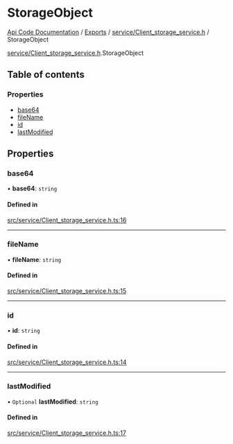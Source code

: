 # StorageObject
 
[Api Code Documentation](../README.md) / [Exports](../modules.md) / [service/Client\_storage\_service.h](../modules/service_Client_storage_service_h.md) / StorageObject

[service/Client\_storage\_service.h](../modules/service_Client_storage_service_h.md).StorageObject

## Table of contents

### Properties

- [base64](service_Client_storage_service_h.StorageObject.md#base64)
- [fileName](service_Client_storage_service_h.StorageObject.md#filename)
- [id](service_Client_storage_service_h.StorageObject.md#id)
- [lastModified](service_Client_storage_service_h.StorageObject.md#lastmodified)

## Properties

### base64

• **base64**: `string`

#### Defined in

[src/service/Client_storage_service.h.ts:16](https://github.com/openkfw/TruBudget/blob/90402cb/api/src/service/Client_storage_service.h.ts#L16)

___

### fileName

• **fileName**: `string`

#### Defined in

[src/service/Client_storage_service.h.ts:15](https://github.com/openkfw/TruBudget/blob/90402cb/api/src/service/Client_storage_service.h.ts#L15)

___

### id

• **id**: `string`

#### Defined in

[src/service/Client_storage_service.h.ts:14](https://github.com/openkfw/TruBudget/blob/90402cb/api/src/service/Client_storage_service.h.ts#L14)

___

### lastModified

• `Optional` **lastModified**: `string`

#### Defined in

[src/service/Client_storage_service.h.ts:17](https://github.com/openkfw/TruBudget/blob/90402cb/api/src/service/Client_storage_service.h.ts#L17)
